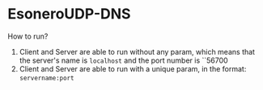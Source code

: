 # EsoneroUDP-DNS

How to run?
1) Client and Server are able to run without any param, which means that the server's name is ``localhost`` and the port number is ``56700
2) Client and Server are able to run with a unique param, in the format: ``servername:port``
